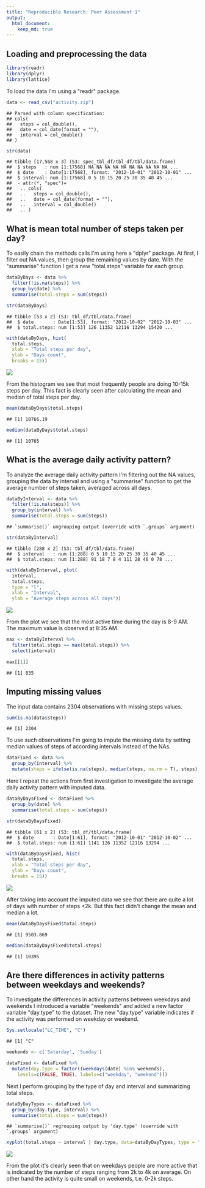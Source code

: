 ```yaml
---
title: "Reproducible Research: Peer Assessment 1"
output: 
  html_document:
    keep_md: true
---
```



## Loading and preprocessing the data


```r
library(readr)
library(dplyr)
library(lattice)
```

To load the data I'm using a "readr" package.


```r
data <- read_csv("activity.zip")
```

```
## Parsed with column specification:
## cols(
##   steps = col_double(),
##   date = col_date(format = ""),
##   interval = col_double()
## )
```

```r
str(data)
```

```
## tibble [17,568 x 3] (S3: spec_tbl_df/tbl_df/tbl/data.frame)
##  $ steps   : num [1:17568] NA NA NA NA NA NA NA NA NA NA ...
##  $ date    : Date[1:17568], format: "2012-10-01" "2012-10-01" ...
##  $ interval: num [1:17568] 0 5 10 15 20 25 30 35 40 45 ...
##  - attr(*, "spec")=
##   .. cols(
##   ..   steps = col_double(),
##   ..   date = col_date(format = ""),
##   ..   interval = col_double()
##   .. )
```


## What is mean total number of steps taken per day?

To easily chain the methods calls I'm using here a "dplyr" package.
At first, I filter out NA values, then group the remaining values by date.
With the "summarise" function I get a new "total.steps" variable for each group.


```r
dataByDays <- data %>%
  filter(!is.na(steps)) %>%
  group_by(date) %>%
  summarise(total.steps = sum(steps))

str(dataByDays)
```

```
## tibble [53 x 2] (S3: tbl_df/tbl/data.frame)
##  $ date       : Date[1:53], format: "2012-10-02" "2012-10-03" ...
##  $ total.steps: num [1:53] 126 11352 12116 13294 15420 ...
```


```r
with(dataByDays, hist(
  total.steps,
  xlab = "Total steps per day",
  ylab = "Days count",
  breaks = 15))
```

![](PA1_template_files/figure-html/unnamed-chunk-4-1.png)<!-- -->

From the histogram we see that most frequently people are doing 10-15k steps per day.
This fact is clearly seen after calculating the mean and median of total steps per day.


```r
mean(dataByDays$total.steps)
```

```
## [1] 10766.19
```


```r
median(dataByDays$total.steps)
```

```
## [1] 10765
```

## What is the average daily activity pattern?

To analyze the average daily activity pattern I'm filtering out the NA values, 
grouping the data by interval and using a "summarise" function to get the average 
number of steps taken, averaged across all days.


```r
dataByInterval <- data %>%
  filter(!is.na(steps)) %>%
  group_by(interval) %>%
  summarise(total.steps = sum(steps))
```

```
## `summarise()` ungrouping output (override with `.groups` argument)
```

```r
str(dataByInterval)
```

```
## tibble [288 x 2] (S3: tbl_df/tbl/data.frame)
##  $ interval   : num [1:288] 0 5 10 15 20 25 30 35 40 45 ...
##  $ total.steps: num [1:288] 91 18 7 8 4 111 28 46 0 78 ...
```


```r
with(dataByInterval, plot(
  interval,
  total.steps,
  type = "l",
  xlab = "Interval",
  ylab = "Average steps across all days"))
```

![](PA1_template_files/figure-html/unnamed-chunk-8-1.png)<!-- -->

From the plot we see that the most active time during the day is 8-9 AM.
The maximum value is observed at 8:35 AM.


```r
max <- dataByInterval %>% 
  filter(total.steps == max(total.steps)) %>%
  select(interval)

max[[1]]
```

```
## [1] 835
```

## Imputing missing values

The input data contains 2304 observations with missing steps values.


```r
sum(is.na(data$steps))
```

```
## [1] 2304
```

To use such observations I'm going to impute the missing data by setting median 
values of steps of according intervals instead of the NAs.


```r
dataFixed <- data %>%
  group_by(interval) %>%
  mutate(steps = ifelse(is.na(steps), median(steps, na.rm = T), steps))
```

Here I repeat the actions from first investigation to investigate the average 
daily activity pattern with imputed data.


```r
dataByDaysFixed <- dataFixed %>%
  group_by(date) %>%
  summarise(total.steps = sum(steps))

str(dataByDaysFixed)
```

```
## tibble [61 x 2] (S3: tbl_df/tbl/data.frame)
##  $ date       : Date[1:61], format: "2012-10-01" "2012-10-02" ...
##  $ total.steps: num [1:61] 1141 126 11352 12116 13294 ...
```


```r
with(dataByDaysFixed, hist(
  total.steps,
  xlab = "Total steps per day",
  ylab = "Days count",
  breaks = 15))
```

![](PA1_template_files/figure-html/unnamed-chunk-13-1.png)<!-- -->

After taking into account the imputed data we see that there are quite a lot of
days with number of steps <2k. But this fact didn't change the mean and median a lot.


```r
mean(dataByDaysFixed$total.steps)
```

```
## [1] 9503.869
```


```r
median(dataByDaysFixed$total.steps)
```

```
## [1] 10395
```


## Are there differences in activity patterns between weekdays and weekends?

To investigate the differences in activity patterns between weekdays and weekends
I introduced a variable "weekends" and added a new factor variable "day.type" 
to the dataset. The new "day.type" variable indicates if the activity was performed 
on weekday or weekend.


```r
Sys.setlocale("LC_TIME", "C")
```

```
## [1] "C"
```

```r
weekends <- c('Saturday', 'Sunday')

dataFixed <- dataFixed %>%
  mutate(day.type = factor((weekdays(date) %in% weekends),
    levels=c(FALSE, TRUE), labels=c("weekday", "weekend")))
```

Next I perform grouping by the type of day and interval and summarizing total steps.


```r
dataByDayTypes <- dataFixed %>%
  group_by(day.type, interval) %>%
  summarise(total.steps = sum(steps))
```

```
## `summarise()` regrouping output by 'day.type' (override with `.groups` argument)
```

```r
xyplot(total.steps ~ interval | day.type, data=dataByDayTypes, type = "l", layout = c(1,2))
```

![](PA1_template_files/figure-html/unnamed-chunk-17-1.png)<!-- -->

From the plot it's clearly seen that on weekdays people are more active that is
indicated by the number of steps ranging from 2k to 4k on average. 
On other hand the activity is quite small on weekends, t.e. 0-2k steps.
